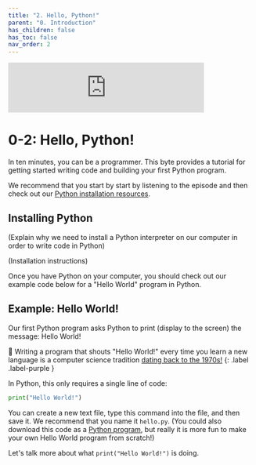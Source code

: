 ```yaml
---
title: "2. Hello, Python!"
parent: "0. Introduction"
has_children: false
has_toc: false
nav_order: 2
---
```


<iframe src="https://anchor.fm/bytesizecs/embed/episodes/0-2-Hello--Python--Writing-your-first-program-et4f6e" height="102px" width="400px" frameborder="0" scrolling="no"></iframe>

# 0-2: Hello, Python!

In ten minutes, you can be a programmer. This byte provides a tutorial for getting started writing code and building your first Python program.

We recommend that you start by start by listening to the episode and then check out our [Python installation resources](InstallPython.md).

## Installing Python

(Explain why we need to install a Python interpreter on our computer in order to write code in Python)

(Installation instructions)

Once you have Python on your computer, you should check out our example code below for a "Hello World" program in Python.

## Example: Hello World!

Our first Python program asks Python to print (display to the screen) the message:  Hello World!

🧁 Writing a program that shouts "Hello World!" every time you learn a new language is a computer science tradition [dating back to the 1970s!](https://en.wikipedia.org/wiki/%22Hello,_World!%22_program)
{: .label .label-purple }

In Python, this only requires a single line of code:

```python
print("Hello World!")
```

You can create a new text file, type this command into the file, and then save it. We recommend that you name it `hello.py`. (You could also download this code as a <a download href="hello.py">Python program</a>, but really it is more fun to make your own Hello World program from scratch!)

Let's talk more about what `print("Hello World!")` is doing.
